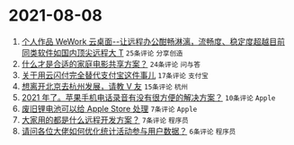 # 2021-08-08

1. [个人作品 WeWork 云桌面--让远程办公酣畅淋漓，流畅度、稳定度超越目前同类软件如国内顶尖远程大 T](https://www.v2ex.com/t/794365) `25条评论` `分享创造`
1. [什么才是合适的家庭电影共享方案？](https://www.v2ex.com/t/794360) `24条评论` `问与答`
1. [关于用云闪付完全替代支付宝这件事儿](https://www.v2ex.com/t/794382) `17条评论` `支付宝`
1. [想离开北京去杭州发展，请教 V 友](https://www.v2ex.com/t/794384) `15条评论` `杭州`
1. [2021 年了。苹果手机电话录音有没有很方便的解决方案？](https://www.v2ex.com/t/794353) `10条评论` `Apple`
1. [废旧锂电池可以给 Apple Store 处理](https://www.v2ex.com/t/794379) `7条评论` `Apple`
1. [大家用的都是什么远程开发方案？](https://www.v2ex.com/t/794354) `7条评论` `程序员`
1. [请问各位大佬如何优化统计活动参与用户数据？](https://www.v2ex.com/t/794376) `6条评论` `程序员`
